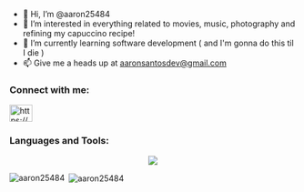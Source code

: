 - 👋 Hi, I’m @aaron25484
- 👀 I’m interested in everything related to movies, music, photography and refining my capuccino recipe!
- 🌱 I’m currently learning software development ( and I'm gonna do this til I die )
- 📫 Give me a heads up at aaronsantosdev@gmail.com

  
<h3 align="left">Connect with me:</h3>
<p align="left">
<a href="https://www.linkedin.com/in/aarondelossantos/" target="blank"><img align="center" src="https://raw.githubusercontent.com/rahuldkjain/github-profile-readme-generator/master/src/images/icons/Social/linked-in-alt.svg" alt="https://www.linkedin.com/in/lucasriestra/" height="30" width="40" /></a>
</p>

<h3 align="left">Languages and Tools:</h3>
<p align="center">
  <a href="https://skillicons.dev">
   <img src="https://skillicons.dev/icons?i=html,css,js,typescript,react,vite,tailwind,bootstrap,nodejs,express,mongodb,postgres,git,github,nextjs,prisma,vercel,jenkins,jest,ps,postman&perline=7" />
  </a>
</p>

<p><img align="left" src="https://github-readme-stats.vercel.app/api/top-langs?username=aaron25484&show_icons=true&locale=en&layout=compact" alt="aaron25484" /></p>

<p>&nbsp;<img align="center" src="https://github-readme-stats.vercel.app/api?username=aaron25484&theme=github_dark_dimmed&show_icons=true&locale=en" alt="aaron25484" /></p>

<!---
aaron25484/aaron25484 is a ✨ special ✨ repository because its `README.md` (this file) appears on your GitHub profile.
You can click the Preview link to take a look at your changes.
--->


